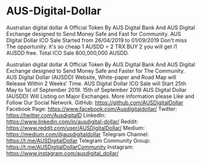 # AUS-Digital-Dollar
Australian digital dollar A Official Token By AUS Digital Bank And AUS Digital Exchange designed to Send Money Safe and Fast for Community. 
AUS DIgital Dollar ICO Sale Started  from 26/04/2019 to 01/09/2019 Don't miss The opportunity. it's so cheap 1 AUSDD = 2 TRX  BUY 2 you will get i1 AUSDD free. Total ICO Sale 800,000,000 AUSDD.

Australian digital dollar A Official Token By AUS Digital Bank And AUS Digital Exchange designed to Send Money Safe and Faster for The Community.
AUS Digital Dollar (AUSDD) Website, White-paper and Road Map will Release Within 2 Weeks' Time. AUS Digital Dollar ICO Sale will Start 25th May to 1st of September 2019. 15th of September 2019 AUS Digital Dollar (AUSDD) Will Listing on Major Exchanges. More information please Like and Follow Our Social Network. 
GitHub: 
https://github.com/AUSDigitalDollar 
Facebook Page: 
https://www.facebook.com/Ausdigitaldollar/ 
Twitter: 
https://twitter.com/AusdigitalD 
LinkedIn: 
https://www.linkedin.com/in/ausdigital-dollar/ 
Reddit: 
https://www.reddit.com/user/AUSDigitalDollar/ 
Medium: 
https://medium.com/@ausdigitaldollar 
Telegram Channel: 
https://t.me/AUSDigitalDollar 
Telegram Community Group: 
https://t.me/AUSDigitalDollarCommunity 
Instagram: 
https://www.instagram.com/ausdigital_dollar/
